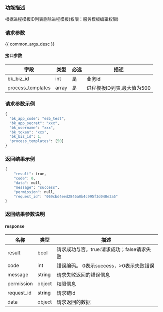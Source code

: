 ### 功能描述

根据进程模板ID列表删除进程模板(权限：服务模板编辑权限)

### 请求参数

{{ common_args_desc }}

#### 接口参数

| 字段                 |  类型      | 必选	   |  描述                 |
|----------------------|------------|--------|-----------------------|
| bk_biz_id           | int        | 是     | 业务id     |
| process_templates | array  | 是   | 进程模板ID列表,最大值为500 |

### 请求参数示例

```python
{
  "bk_app_code": "esb_test",
  "bk_app_secret": "xxx",
  "bk_username": "xxx",
  "bk_token": "xxx",
  "bk_biz_id": 1,
  "process_templates": [50]
}
```

### 返回结果示例

```python
{
    "result": true,
    "code": 0,
    "data": null,
    "message": "success",
    "permission": null,
    "request_id": "069cbd4eed2846a0b4c995f3d040e2a5"
}
```

### 返回结果参数说明

#### response

| 名称  | 类型  | 描述 |
|---|---|---|
| result | bool | 请求成功与否。true:请求成功；false请求失败 |
| code | int | 错误编码。 0表示success，>0表示失败错误 |
| message | string | 请求失败返回的错误信息 |
| permission    | object | 权限信息    |
| request_id    | string | 请求链id    |
| data    | object | 请求返回的数据                           |
